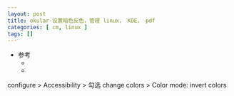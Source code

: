 ```yaml
---
layout: post
title: okular-设置暗色反色，管理 linux， KDE， pdf
categories: [ cm, linux ]
tags: []
---
```


* 参考
  * []()
  * []()

configure \> Accessibility \> 勾选 change colors \> Color mode: invert colors




